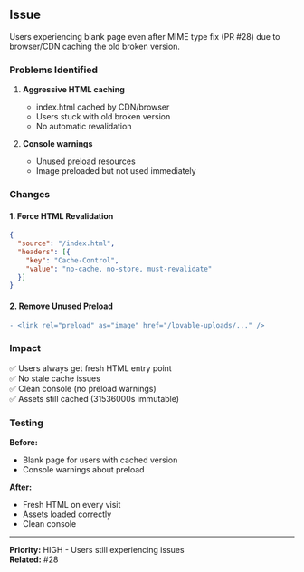 ## Issue

Users experiencing blank page even after MIME type fix (PR #28) due to browser/CDN caching the old broken version.

### Problems Identified

1. **Aggressive HTML caching**
   - index.html cached by CDN/browser
   - Users stuck with old broken version
   - No automatic revalidation

2. **Console warnings**
   - Unused preload resources
   - Image preloaded but not used immediately

### Changes

#### 1. Force HTML Revalidation
```json
{
  "source": "/index.html",
  "headers": [{
    "key": "Cache-Control",
    "value": "no-cache, no-store, must-revalidate"
  }]
}
```

#### 2. Remove Unused Preload
```diff
- <link rel="preload" as="image" href="/lovable-uploads/..." />
```

### Impact

✅ Users always get fresh HTML entry point  
✅ No stale cache issues  
✅ Clean console (no preload warnings)  
✅ Assets still cached (31536000s immutable)  

### Testing

**Before:**
- Blank page for users with cached version
- Console warnings about preload

**After:**
- Fresh HTML on every visit
- Assets loaded correctly
- Clean console

---

**Priority:** HIGH - Users still experiencing issues  
**Related:** #28
